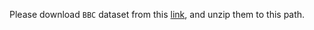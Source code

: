 Please download `BBC` dataset from this [link](http://mlg.ucd.ie/datasets/bbc.html), and unzip them to this path.
